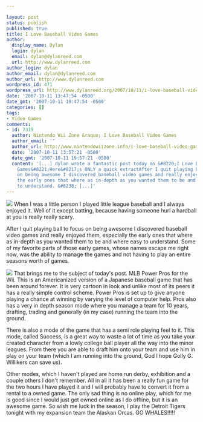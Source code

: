 ```yaml
---

layout: post
status: publish
published: true
title: I Love Baseball Video Games
author:
  display_name: Dylan
  login: dylan
  email: dylan@dylanreed.com
  url: http://www.dylanreed.com
author_login: dylan
author_email: dylan@dylanreed.com
author_url: http://www.dylanreed.com
wordpress_id: 471
wordpress_url: http://www.dylanreed.org/2007/10/11/i-love-baseball-video-games/
date: '2007-10-11 13:47:54 -0500'
date_gmt: '2007-10-11 19:47:54 -0500'
categories: []
tags:
- Video Games
comments:
- id: 7319
  author: Nintendo Wii Zone &raquo; I Love Baseball Video Games
  author_email: ''
  author_url: http://www.nintendowiizone.info/i-love-baseball-video-games/2007/10/11/
  date: '2007-10-11 13:57:21 -0500'
  date_gmt: '2007-10-11 19:57:21 -0500'
  content: '[...] dylan wrote a fantastic post today on &#8220;I Love Baseball Video
    Games&#8221;Here&#8217;s ONLY a quick extractAfter I quit playing ball to focus
    on being awesome I discovered baseball video games and really enjoyed them, especially
    the early ones that where as in-depth as you wanted them to be and where easy
    to understand. &#8230; [...]'
---
```


![][1]  When I was a little person I played little league baseball and I always enjoyed it. Well  of it except batting, because having someone hurl a hardball at you is really really scary. 

   [1]: http://ps2.vggen.com/news/images/powerfulpromlb.jpg

After I quit playing ball to focus on being awesome I discovered baseball video games and really enjoyed them, especially the early ones that where as in-depth as you wanted them to be and where easy to understand. Some of my favorite parts of those early games, whose names escape me right now, was the ability to manage the games and not having to play an entire seasons worth of games.

![][2] That brings me to the subject of today's post. MLB Power Pros for the Wii. This is an Americanized version of a Japanese baseball game that has been around forever. It is very cartoon in look and unlike most of its peers it has a really simple control scheme. Power Pros is set up to give anyone playing a chance at winning by varying the level of computer help. Pros also has a very in depth season mode where you manage a team for 10 years, drafting, trading and generally (in my case) running the team into the ground. 

   [2]: http://www.gamasutra.com/db_area/images/news2001/14968/pawapro.jpg

There is also a mode of the game that has a semi role playing feel to it. This mode, called Success, is a great way to waste a lot of time as you take your created character from a lowly college ball player all the way into the minor leagues. From there you are able to draft him onto your team and use him in play on your team (which I am running into the ground, God I hope Golly G. Willikers can save us). 

Other modes, which I haven't played are home run derby, exhibition and a couple others I don't remember. All in all it has been a really fun game for the two hours I have played it and I will probably have to convert it from a rental to a owned game. The only sad thing is no online play, which for me is good since I would just get owned online as I do offline, but it is an awesome game. So wish me luck in the season, I play the Detroit Tigers tonight with my expansion team the Alaskan Orcas. GO WHALES!!!!!

